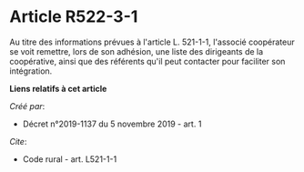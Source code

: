 # Article R522-3-1

Au titre des informations prévues à l'article L. 521-1-1, l'associé coopérateur se voit remettre, lors de son adhésion, une
liste des dirigeants de la coopérative, ainsi que des référents qu'il peut contacter pour faciliter son intégration.

**Liens relatifs à cet article**

_Créé par_:

  - Décret n°2019-1137 du 5 novembre 2019 - art. 1

_Cite_:

  - Code rural - art. L521-1-1
